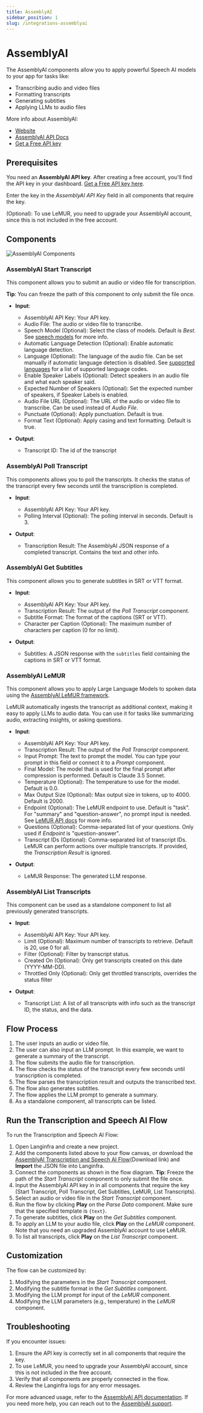 ```yaml
---
title: AssemblyAI
sidebar_position: 1
slug: /integrations-assemblyai
---
```




# AssemblyAI

The AssemblyAI components allow you to apply powerful Speech AI models to your app for tasks like:

- Transcribing audio and video files
- Formatting transcripts
- Generating subtitles
- Applying LLMs to audio files

More info about AssemblyAI:

- [Website](https://www.assemblyai.com/)
- [AssemblyAI API Docs](https://www.assemblyai.com/docs)
- [Get a Free API key](https://www.assemblyai.com/dashboard/signup)


## Prerequisites

You need an **AssemblyAI API key**. After creating a free account, you'll find the API key in your dashboard. [Get a Free API key here](https://www.assemblyai.com/dashboard/signup).

Enter the key in the *AssemblyAI API Key* field in all components that require the key.

(Optional): To use LeMUR, you need to upgrade your AssemblyAI account, since this is not included in the free account.

## Components

![AssemblyAI Components](./assemblyai-components.png)

### AssemblyAI Start Transcript

This component allows you to submit an audio or video file for transcription.

**Tip**: You can freeze the path of this component to only submit the file once.

- **Input**:
    - AssemblyAI API Key: Your API key.
    - Audio File: The audio or video file to transcribe.
    - Speech Model (Optional): Select the class of models. Default is *Best*. See [speech models](https://www.assemblyai.com/docs/speech-to-text/speech-recognition#select-the-speech-model-with-best-and-nano) for more info.
    - Automatic Language Detection (Optional): Enable automatic language detection.
    - Language (Optional): The language of the audio file. Can be set manually if automatic language detection is disabled.
            See [supported languages](https://www.assemblyai.com/docs/getting-started/supported-languages) for a list of supported language codes.
    - Enable Speaker Labels (Optional): Detect speakers in an audio file and what each speaker said.
    - Expected Number of Speakers (Optional): Set the expected number of speakers, if Speaker Labels is enabled.
    - Audio File URL (Optional): The URL of the audio or video file to transcribe. Can be used instead of *Audio File*.
    - Punctuate (Optional): Apply punctuation. Default is true.
    - Format Text (Optional): Apply casing and text formatting. Default is true.

- **Output**:
    - Transcript ID: The id of the transcript


### AssemblyAI Poll Transcript

This components allows you to poll the transcripts. It checks the status of the transcript every few seconds until the transcription is completed.

- **Input**:
    - AssemblyAI API Key: Your API key.
    - Polling Interval (Optional): The polling interval in seconds. Default is 3.

- **Output**:
    - Transcription Result: The AssemblyAI JSON response of a completed transcript. Contains the text and other info.


### AssemblyAI Get Subtitles

This component allows you to generate subtitles in SRT or VTT format.

- **Input**:
    - AssemblyAI API Key: Your API key.
    - Transcription Result: The output of the *Poll Transcript* component.
    - Subtitle Format: The format of the captions (SRT or VTT).
    - Character per Caption (Optional): The maximum number of characters per caption (0 for no limit).

- **Output**:
    - Subtitles: A JSON response with the `subtitles` field containing the captions in SRT or VTT format.


### AssemblyAI LeMUR

This component allows you to apply Large Language Models to spoken data using the [AssemblyAI LeMUR framework](https://www.assemblyai.com/docs/lemur).

LeMUR automatically ingests the transcript as additional context, making it easy to apply LLMs to audio data. You can use it for tasks like summarizing audio, extracting insights, or asking questions.

- **Input**:
    - AssemblyAI API Key: Your API key.
    - Transcription Result: The output of the *Poll Transcript* component.
    - Input Prompt: The text to prompt the model. You can type your prompt in this field or connect it to a *Prompt* component.
    - Final Model: The model that is used for the final prompt after compression is performed. Default is Claude 3.5 Sonnet.
    - Temperature (Optional): The temperature to use for the model. Default is 0.0.
    - Max Output Size (Optional): Max output size in tokens, up to 4000. Default is 2000.
    - Endpoint (Optional): The LeMUR endpoint to use. Default is "task". For "summary" and "question-answer", no prompt input is needed. See [LeMUR API docs](https://www.assemblyai.com/docs/api-reference/lemur/) for more info.
    - Questions (Optional): Comma-separated list of your questions. Only used if *Endpoint* is "question-answer".
    - Transcript IDs (Optional): Comma-separated list of transcript IDs. LeMUR can perform actions over multiple transcripts. If provided, the *Transcription Result* is ignored.

- **Output**:
    - LeMUR Response: The generated LLM response.

### AssemblyAI List Transcripts

This component can be used as a standalone component to list all previously generated transcripts.

- **Input**:
    - AssemblyAI API Key: Your API key.
    - Limit (Optional): Maximum number of transcripts to retrieve. Default is 20, use 0 for all.
    - Filter (Optional): Filter by transcript status.
    - Created On (Optional): Only get transcripts created on this date (YYYY-MM-DD).
    - Throttled Only (Optional): Only get throttled transcripts, overrides the status filter

- **Output**:
    - Transcript List: A list of all transcripts with info such as the transcript ID, the status, and the data.


## Flow Process

1. The user inputs an audio or video file.
2. The user can also input an LLM prompt. In this example, we want to generate a summary of the transcript.
3. The flow submits the audio file for transcription.
4. The flow checks the status of the transcript every few seconds until transcription is completed.
5. The flow parses the transcription result and outputs the transcribed text.
6. The flow also generates subtitles.
7. The flow applies the LLM prompt to generate a summary.
8. As a standalone component, all transcripts can be listed.

## Run the Transcription and Speech AI Flow

To run the Transcription and Speech AI Flow:

1. Open Langinfra and create a new project.
2. Add the components listed above to your flow canvas, or download the [AssemblyAI Transcription and Speech AI Flow](./AssemblyAI_Flow.json)(Download link) and **Import** the JSON file into Langinfra.
3. Connect the components as shown in the flow diagram. **Tip**: Freeze the path of the *Start Transcript* component to only submit the file once.
4. Input the AssemblyAI API key in in all components that require the key (Start Transcript, Poll Transcript, Get Subtitles, LeMUR, List Transcripts).
5. Select an audio or video file in the *Start Transcript* component.
6. Run the flow by clicking **Play** on the *Parse Data* component. Make sure that the specified template is `{text}`.
7. To generate subtitles, click **Play** on the *Get Subtitles* component.
8. To apply an LLM to your audio file, click **Play** on the *LeMUR* component. Note that you need an upgraded AssemblyAI account to use LeMUR.
9. To list all transcripts, click **Play** on the *List Transcript* component.


## Customization

The flow can be customized by:

1. Modifying the parameters in the *Start Transcript* component.
2. Modifying the subtitle format in the *Get Subtitles* component.
3. Modifying the LLM prompt for input of the *LeMUR* component.
4. Modifying the LLM parameters (e.g., temperature) in the *LeMUR* component.

## Troubleshooting

If you encounter issues:

1. Ensure the API key is correctly set in all components that require the key.
2. To use LeMUR, you need to upgrade your AssemblyAI account, since this is not included in the free account.
3. Verify that all components are properly connected in the flow.
4. Review the Langinfra logs for any error messages.

For more advanced usage, refer to the [AssemblyAI API documentation](https://www.assemblyai.com/docs/). If you need more help, you can reach out to the [AssemblyAI support](https://www.assemblyai.com/contact/support).
